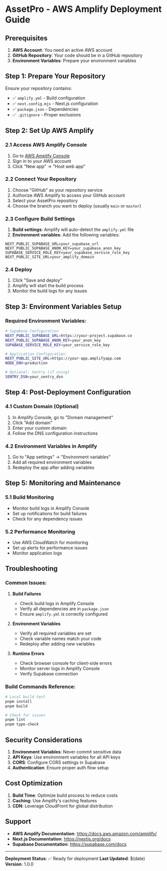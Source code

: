 # AssetPro - AWS Amplify Deployment Guide

## Prerequisites

1. **AWS Account**: You need an active AWS account
2. **GitHub Repository**: Your code should be in a GitHub repository
3. **Environment Variables**: Prepare your environment variables

## Step 1: Prepare Your Repository

Ensure your repository contains:

- ✅ `amplify.yml` - Build configuration
- ✅ `next.config.mjs` - Next.js configuration
- ✅ `package.json` - Dependencies
- ✅ `.gitignore` - Proper exclusions

## Step 2: Set Up AWS Amplify

### 2.1 Access AWS Amplify Console

1. Go to [AWS Amplify Console](https://console.aws.amazon.com/amplify/)
2. Sign in to your AWS account
3. Click "New app" → "Host web app"

### 2.2 Connect Your Repository

1. Choose "GitHub" as your repository service
2. Authorize AWS Amplify to access your GitHub account
3. Select your AssetPro repository
4. Choose the branch you want to deploy (usually `main` or `master`)

### 2.3 Configure Build Settings

1. **Build settings**: Amplify will auto-detect the `amplify.yml` file
2. **Environment variables**: Add the following variables:

```
NEXT_PUBLIC_SUPABASE_URL=your_supabase_url
NEXT_PUBLIC_SUPABASE_ANON_KEY=your_supabase_anon_key
SUPABASE_SERVICE_ROLE_KEY=your_supabase_service_role_key
NEXT_PUBLIC_SITE_URL=your_amplify_domain
```

### 2.4 Deploy

1. Click "Save and deploy"
2. Amplify will start the build process
3. Monitor the build logs for any issues

## Step 3: Environment Variables Setup

### Required Environment Variables:

```bash
# Supabase Configuration
NEXT_PUBLIC_SUPABASE_URL=https://your-project.supabase.co
NEXT_PUBLIC_SUPABASE_ANON_KEY=your_anon_key
SUPABASE_SERVICE_ROLE_KEY=your_service_role_key

# Application Configuration
NEXT_PUBLIC_SITE_URL=https://your-app.amplifyapp.com
NODE_ENV=production

# Optional: Sentry (if using)
SENTRY_DSN=your_sentry_dsn
```

## Step 4: Post-Deployment Configuration

### 4.1 Custom Domain (Optional)

1. In Amplify Console, go to "Domain management"
2. Click "Add domain"
3. Enter your custom domain
4. Follow the DNS configuration instructions

### 4.2 Environment Variables in Amplify

1. Go to "App settings" → "Environment variables"
2. Add all required environment variables
3. Redeploy the app after adding variables

## Step 5: Monitoring and Maintenance

### 5.1 Build Monitoring

- Monitor build logs in Amplify Console
- Set up notifications for build failures
- Check for any dependency issues

### 5.2 Performance Monitoring

- Use AWS CloudWatch for monitoring
- Set up alerts for performance issues
- Monitor application logs

## Troubleshooting

### Common Issues:

1. **Build Failures**
   - Check build logs in Amplify Console
   - Verify all dependencies are in `package.json`
   - Ensure `amplify.yml` is correctly configured

2. **Environment Variables**
   - Verify all required variables are set
   - Check variable names match your code
   - Redeploy after adding new variables

3. **Runtime Errors**
   - Check browser console for client-side errors
   - Monitor server logs in Amplify Console
   - Verify Supabase connection

### Build Commands Reference:

```bash
# Local build test
pnpm install
pnpm build

# Check for issues
pnpm lint
pnpm type-check
```

## Security Considerations

1. **Environment Variables**: Never commit sensitive data
2. **API Keys**: Use environment variables for all API keys
3. **CORS**: Configure CORS settings in Supabase
4. **Authentication**: Ensure proper auth flow setup

## Cost Optimization

1. **Build Time**: Optimize build process to reduce costs
2. **Caching**: Use Amplify's caching features
3. **CDN**: Leverage CloudFront for global distribution

## Support

- **AWS Amplify Documentation**: https://docs.aws.amazon.com/amplify/
- **Next.js Documentation**: https://nextjs.org/docs
- **Supabase Documentation**: https://supabase.com/docs

---

**Deployment Status**: ✅ Ready for deployment
**Last Updated**: $(date)
**Version**: 1.0.0
